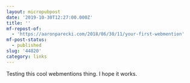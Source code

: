 ```yaml
---
layout: micropubpost
date: '2019-10-30T12:27:00.000Z'
title: ''
mf-repost-of:
  - 'https://aaronparecki.com/2018/06/30/11/your-first-webmention'
mf-post-status:
  - published
slug: '44820'
category: links
---
```

Testing this cool webmentions thing. I hope it works. 
